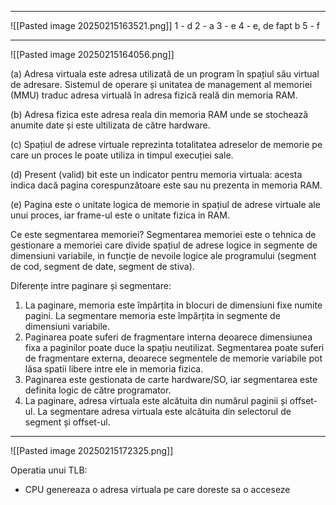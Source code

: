 

---

![[Pasted image 20250215163521.png]]
1 - d
2 - a
3 - e
4 - ~~c~~, de fapt b
5 - f

---

![[Pasted image 20250215164056.png]]

(a) Adresa virtuala este adresa utilizată de un program în spațiul său virtual de adresare. Sistemul de operare și unitatea de management al memoriei (MMU) traduc adresa virtuală în adresa fizică reală din memoria RAM.

(b) Adresa fizica este adresa reala din memoria RAM unde se stochează anumite date și este ultilizata de către hardware.

(c) Spațiul de adrese virtuale reprezinta totalitatea adreselor de memorie pe care un proces le poate utiliza in timpul execuției sale.

(d) Present (valid) bit este un indicator pentru memoria virtuala: acesta indica dacă pagina corespunzătoare este sau nu prezenta in memoria RAM.

(e) Pagina este o unitate logica de memorie in spațiul de adrese virtuale ale unui proces, iar frame-ul este o unitate fizica in RAM.

Ce este segmentarea memoriei? Segmentarea memoriei este o tehnica de gestionare a memoriei care divide spațiul de adrese logice in segmente de dimensiuni variabile, in funcție de nevoile logice ale programului (segment de cod, segment de date, segment de stiva).

Diferențe intre paginare și segmentare:
1. La paginare, memoria este împărțita in blocuri de dimensiuni fixe numite pagini. La segmentare memoria este împărțita in segmente de dimensiuni variabile.
2. Paginarea poate suferi de fragmentare interna deoarece dimensiunea fixa a paginilor poate duce la spațiu neutilizat. Segmentarea poate suferi de fragmentare externa, deoarece segmentele de memorie variabile pot lăsa spatii libere intre ele in memoria fizica.
3. Paginarea este gestionata de carte hardware/SO, iar segmentarea este definita logic de către programator.
4. La paginare, adresa virtuala este alcătuita din numărul paginii și offset-ul. La segmentare adresa virtuala este alcătuita din selectorul de segment și offset-ul.

---

![[Pasted image 20250215172325.png]]

Operatia unui TLB:
- CPU genereaza o adresa virtuala pe care doreste sa o acceseze
